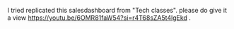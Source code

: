 I tried replicated this salesdashboard from "Tech classes".
please do give it a view https://youtu.be/6OMR81faW54?si=r4T68sZA5t4lgEkd .
